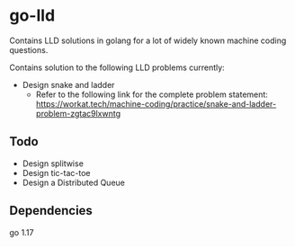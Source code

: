 # go-lld
Contains LLD solutions in golang for a lot of widely known machine coding questions.

Contains solution to the following LLD problems currently:
* Design snake and ladder
    * Refer to the following link for the complete problem statement: https://workat.tech/machine-coding/practice/snake-and-ladder-problem-zgtac9lxwntg

## Todo
* Design splitwise
* Design tic-tac-toe
* Design a Distributed Queue

## Dependencies
go 1.17